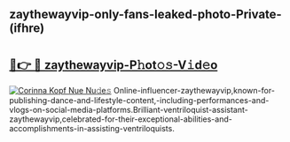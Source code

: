 ## zaythewayvip-only-fans​-leaked-photo​-Private-(ifhre)


# <h2><a href="https://mediaupload.pro?title=zaythewayvip&ref=git">🔗👉 🔴 zaythewayvip-P𝚑ot𝚘𝚜-V𝚒d𝚎o</a></h2>

[![Corinna Kopf Nue Nu𝚍e𝚜](https://i.imgur.com/0qMVB7G.gif)](https://mediaupload.pro?title=zaythewayvip&ref=git)
Online-influencer-zaythewayvip,known-for-publishing-dance-and-lifestyle-content,-including-performances-and-vlogs-on-social-media-platforms.Brilliant-ventriloquist-assistant-zaythewayvip,celebrated-for-their-exceptional-abilities-and-accomplishments-in-assisting-ventriloquists.  